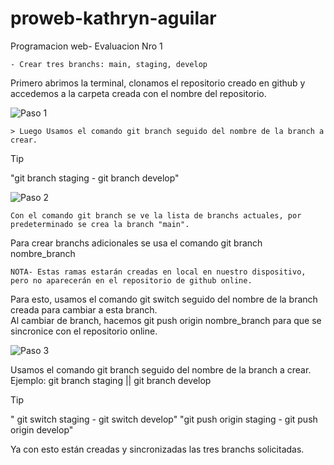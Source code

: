 # proweb-kathryn-aguilar
Programacion web- Evaluacion Nro 1 

    - Crear tres branchs: main, staging, develop  
Primero abrimos la terminal, clonamos el repositorio creado en github y accedemos a la carpeta creada con el nombre del repositorio.    

![Paso 1](https://github.com/kathryna/proweb-kathryn-aguilar/assets/133937978/c703d688-714d-4db1-a6f7-3eab6c026888)


    > Luego Usamos el comando git branch seguido del nombre de la branch a crear.   
> [!TIP]
> "git branch staging - git branch develop"


![Paso 2 ](https://github.com/kathryna/proweb-kathryn-aguilar/assets/133937978/79012b52-5613-4ef2-b989-121729fed1d8)

    Con el comando git branch se ve la lista de branchs actuales, por predeterminado se crea la branch "main".   
Para crear branchs adicionales se usa el comando git branch nombre_branch    

    NOTA- Estas ramas estarán creadas en local en nuestro dispositivo, pero no aparecerán en el repositorio de github online.   
    
Para esto, usamos el comando git switch seguido del nombre de la branch creada para cambiar a esta branch.   
Al cambiar de branch, hacemos git push origin nombre_branch para que se sincronice con el repositorio online.

![Paso 3 ](https://github.com/kathryna/proweb-kathryn-aguilar/assets/133937978/128cf043-9e3a-4f39-ac75-65c7048c0b65)


Usamos el comando git branch seguido del nombre de la branch a crear.   
Ejemplo: git branch staging || git branch develop   

> [!TIP]
> " git switch staging - git switch develop"
> "git push origin staging - git push origin develop"   


Ya con esto están creadas y sincronizadas las tres branchs solicitadas.
